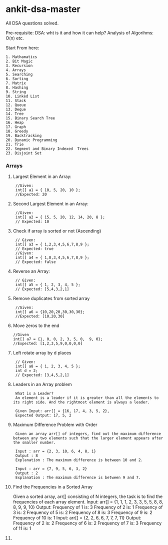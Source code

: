 # ankit-dsa-master
All DSA questions solved.

Pre-requisite:
DSA: wht is it and how it can help?
Analysis of Algorihms: O(n) etc.

Start From here:

	1. Mathamatics
	2. Bit Magic
	3. Recursion
	4. Arrays
	5. Searching
	6. Sorting
	7. Matrix
	8. Hashing
	9. String
	10. Linked List
	11. Stack
	12. Queue
	13. Deque
	14. Tree
	15. Binary Search Tree
	16. Heap
	17. Graph
	18. Greedy
	19. Backtracking
	20. Dynamic Programming
	21. Trie
	22. Segment and Binary Indexed  Trees
	23. Disjoint Set


### Arrays

1. Largest Element in an Array:

		//Given:
		int[] a1 = { 10, 5, 20, 10 };
		//Expected: 20

2. Second Largest Element in an Array:

		//Given:
		int[] a2 = { 15, 5, 20, 12, 14, 20, 8 };
		// Expected: 10

3. Check if array is sorted or not (Ascending)

		// Given:
		int[] a3 = { 1,2,3,4,5,6,7,8,9 };
		// Expected: true
		//Given:
		int[] a4 = { 1,8,3,4,5,6,7,8,9 };
		// Expected: false

4. Reverse an Array:

		// Given:
		int[] a5 = { 1, 2, 3, 4, 5 };
		// Expected: [5,4,3,2,1]

5. Remove duplicates from sorted array

		//Given:
		int[] a6 = {10,20,20,30,30,30};
		//Expected: [10,20,30]

6. Move zeros to the end

	   //Given
	   int[] a7 = {1, 0, 0, 2, 3, 5, 0,  9, 0};		
	   //Expected: [1,2,3,5,9,0,0,0,0]

7. Left rotate array by d places

		// Given:
		int[] a8 = { 1, 2, 3, 4, 5 };
		int d = 2;
		// Expected: [3,4,5,2,1]

8. Leaders in an Array problem

  		What is a Leader? 
		An element is a leader if it is greater than all the elements to its right side. And the rightmost element is always a leader. 
		
		Given Input: arr[] = {16, 17, 4, 3, 5, 2}, 
		Expected Output: 17, 5, 2

9. Maximum Difference Problem with Order

		Given an array arr[] of integers, find out the maximum difference between any two elements such that the larger element appears after the smaller number. 
		
		Input : arr = {2, 3, 10, 6, 4, 8, 1}
		Output : 8
		Explanation : The maximum difference is between 10 and 2.
		
		Input : arr = {7, 9, 5, 6, 3, 2}
		Output : 2
		Explanation : The maximum difference is between 9 and 7.

10.  Find the Frequencies in a Sorted Array

		Given a sorted array, arr[] consisting of N integers, the task is to find the frequencies of each array element.
		Input: arr[] = {1, 1, 1, 2, 3, 3, 5, 5, 8, 8, 8, 9, 9, 10} 
		Output:       Frequency of 1 is: 3
		              Frequency of 2 is: 1
		              Frequency of 3 is: 2
		              Frequency of 5 is: 2
		              Frequency of 8 is: 3
		              Frequency of 9 is: 2
		              Frequency of 10 is: 1
		Input: arr[] = {2, 2, 6, 6, 7, 7, 7, 11} 
		Output:        Frequency of 2 is: 2
		               Frequency of 6 is: 2
		               Frequency of 7 is: 3
		               Frequency of 11 is: 1
		               
11.  

 